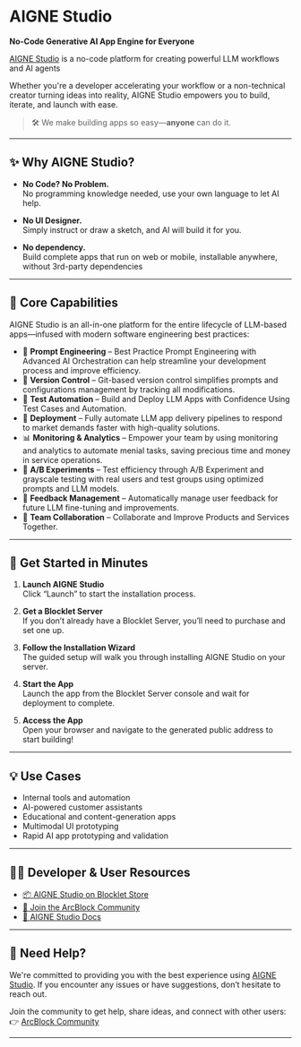# AIGNE Studio  
**No-Code Generative AI App Engine for Everyone**

[AIGNE Studio](https://store.blocklet.dev/blocklets/z8iZpog7mcgcgBZzTiXJCWESvmnRrQmnd3XBB) is a no-code platform for creating powerful LLM workflows and AI agents

Whether you're a developer accelerating your workflow or a non-technical creator turning ideas into reality, AIGNE Studio empowers you to build, iterate, and launch with ease.

> 🛠️ We make building apps so easy—**anyone** can do it.

---

## ✨ Why AIGNE Studio?

- **No Code? No Problem.**  
  No programming knowledge needed, use your own language to let AI help.

- **No UI Designer.**  
  Simply instruct or draw a sketch, and AI will build it for you.

- **No dependency.**  
  Build complete apps that run on web or mobile, installable anywhere, without 3rd-party dependencies

---

## 🧩 Core Capabilities

AIGNE Studio is an all-in-one platform for the entire lifecycle of LLM-based apps—infused with modern software engineering best practices:

- 🧠 **Prompt Engineering** – Best Practice Prompt Engineering with Advanced AI Orchestration can help streamline your development process and improve efficiency.
- 🔁 **Version Control** – Git-based version control simplifies prompts and configurations management by tracking all modifications.
- 🧪 **Test Automation** – Build and Deploy LLM Apps with Confidence Using Test Cases and Automation.
- 🚀 **Deployment** – Fully automate LLM app delivery pipelines to respond to market demands faster with high-quality solutions.
- 📊 **Monitoring & Analytics** – Empower your team by using monitoring and analytics to automate menial tasks, saving precious time and money in service operations.
- 🧪 **A/B Experiments** – Test efficiency through A/B Experiment and grayscale testing with real users and test groups using optimized prompts and LLM models.
- 💬 **Feedback Management** – Automatically manage user feedback for future LLM fine-tuning and improvements.
- 🤝 **Team Collaboration** – Collaborate and Improve Products and Services Together.

---

## 🚀 Get Started in Minutes

1. **Launch AIGNE Studio**  
   Click “Launch” to start the installation process.

2. **Get a Blocklet Server**  
   If you don’t already have a Blocklet Server, you’ll need to purchase and set one up.

3. **Follow the Installation Wizard**  
   The guided setup will walk you through installing AIGNE Studio on your server.

4. **Start the App**  
   Launch the app from the Blocklet Server console and wait for deployment to complete.

5. **Access the App**  
   Open your browser and navigate to the generated public address to start building!

---

## 💡 Use Cases

- Internal tools and automation  
- AI-powered customer assistants  
- Educational and content-generation apps  
- Multimodal UI prototyping  
- Rapid AI app prototyping and validation

---

## 🧑‍💻 Developer & User Resources

- [📦 AIGNE Studio on Blocklet Store](https://store.blocklet.dev/blocklets/z8iZpog7mcgcgBZzTiXJCWESvmnRrQmnd3XBB)  
- [💬 Join the ArcBlock Community](https://community.arcblock.io/discussions/boards/aigne)  
- [📘 AIGNE Studio Docs](https://www.arcblock.io/docs/ai-studio/en/ai-studio)

---

## 🙌 Need Help?

We're committed to providing you with the best experience using [AIGNE Studio](https://store.blocklet.dev/blocklets/z8iZpog7mcgcgBZzTiXJCWESvmnRrQmnd3XBB). If you encounter any issues or have suggestions, don’t hesitate to reach out.

Join the community to get help, share ideas, and connect with other users:  
👉 [ArcBlock Community](https://community.arcblock.io/discussions/boards/aigne)

---
